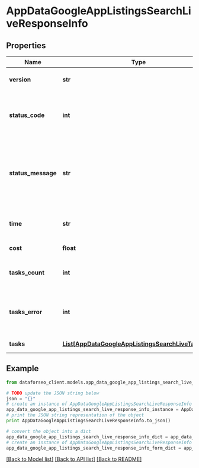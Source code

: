 # AppDataGoogleAppListingsSearchLiveResponseInfo


## Properties

Name | Type | Description | Notes
------------ | ------------- | ------------- | -------------
**version** | **str** | the current version of the API | [optional] 
**status_code** | **int** | general status code you can find the full list of the response codes here | [optional] 
**status_message** | **str** | general informational message you can find the full list of general informational messages here | [optional] 
**time** | **str** | total execution time, seconds | [optional] 
**cost** | **float** | total tasks cost, USD | [optional] 
**tasks_count** | **int** | the number of tasks in the tasks array | [optional] 
**tasks_error** | **int** | the number of tasks in the tasks array returned with an error | [optional] 
**tasks** | [**List[AppDataGoogleAppListingsSearchLiveTaskInfo]**](AppDataGoogleAppListingsSearchLiveTaskInfo.md) | array of tasks | [optional] 

## Example

```python
from dataforseo_client.models.app_data_google_app_listings_search_live_response_info import AppDataGoogleAppListingsSearchLiveResponseInfo

# TODO update the JSON string below
json = "{}"
# create an instance of AppDataGoogleAppListingsSearchLiveResponseInfo from a JSON string
app_data_google_app_listings_search_live_response_info_instance = AppDataGoogleAppListingsSearchLiveResponseInfo.from_json(json)
# print the JSON string representation of the object
print AppDataGoogleAppListingsSearchLiveResponseInfo.to_json()

# convert the object into a dict
app_data_google_app_listings_search_live_response_info_dict = app_data_google_app_listings_search_live_response_info_instance.to_dict()
# create an instance of AppDataGoogleAppListingsSearchLiveResponseInfo from a dict
app_data_google_app_listings_search_live_response_info_form_dict = app_data_google_app_listings_search_live_response_info.from_dict(app_data_google_app_listings_search_live_response_info_dict)
```
[[Back to Model list]](../README.md#documentation-for-models) [[Back to API list]](../README.md#documentation-for-api-endpoints) [[Back to README]](../README.md)


